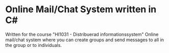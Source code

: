 # Online Mail/Chat System written in C#
Written for the course "HI1031 - Distribuerad informationssystem"
Online mail/chat system where you can create groups and send messages to all in the group or to individuals.
